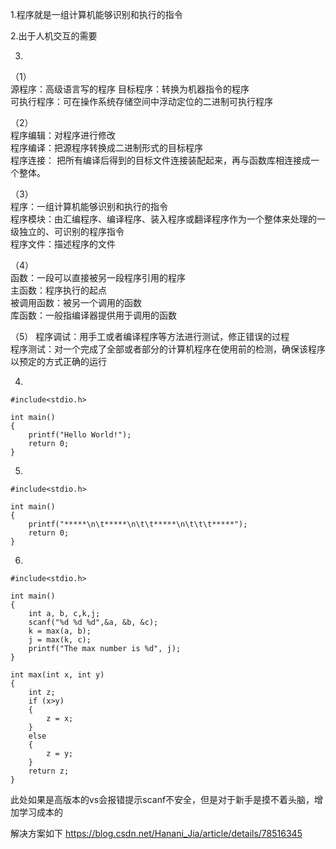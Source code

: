 1.程序就是一组计算机能够识别和执行的指令

2.出于人机交互的需要  


3.
（1）  
源程序：高级语言写的程序
目标程序：转换为机器指令的程序  
可执行程序：可在操作系统存储空间中浮动定位的二进制可执行程序  

（2）  
程序编辑：对程序进行修改  
程序编译：把源程序转换成二进制形式的目标程序  
程序连接： 把所有编译后得到的目标文件连接装配起来，再与函数库相连接成一个整体。  

（3）  
程序：一组计算机能够识别和执行的指令  
程序模块：由汇编程序、编译程序、装入程序或翻译程序作为一个整体来处理的一级独立的、可识别的程序指令  
程序文件：描述程序的文件  

（4）  
函数：一段可以直接被另一段程序引用的程序  
主函数：程序执行的起点  
被调用函数：被另一个调用的函数  
库函数：一般指编译器提供用于调用的函数  

（5）
程序调试：用手工或者编译程序等方法进行测试，修正错误的过程   
程序测试：对一个完成了全部或者部分的计算机程序在使用前的检测，确保该程序以预定的方式正确的运行  

4.

    #include<stdio.h>

    int main()
    {
        printf("Hello World!");
        return 0;
    }  


5.

    #include<stdio.h>

    int main()
    {
        printf("*****\n\t*****\n\t\t*****\n\t\t\t*****");
        return 0;
    }


6.   

    #include<stdio.h>

    int main()
    {
        int a, b, c,k,j;
        scanf("%d %d %d",&a, &b, &c);
        k = max(a, b);
        j = max(k, c);
        printf("The max number is %d", j);
    }

    int max(int x, int y)
    {
        int z;
        if (x>y)
        {
            z = x;
        }
        else
        {
            z = y;
        }
        return z;
    }

此处如果是高版本的vs会报错提示scanf不安全，但是对于新手是摸不着头脑，增加学习成本的  

解决方案如下
https://blog.csdn.net/Hanani_Jia/article/details/78516345